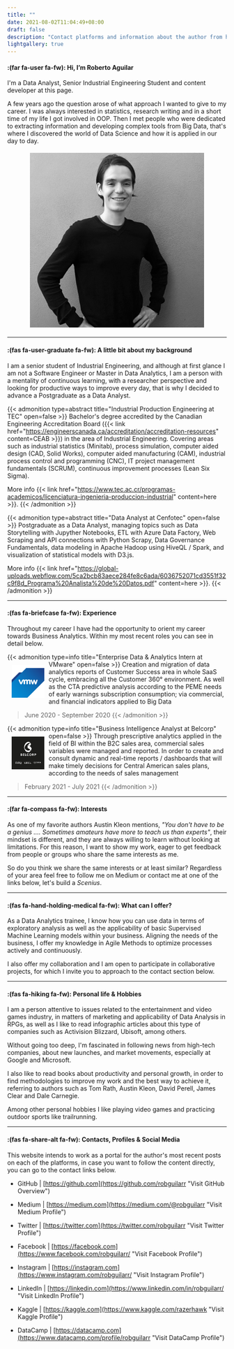 ```yaml
---
title: ""
date: 2021-08-02T11:04:49+08:00
draft: false
description: "Contact platforms and information about the author from his background to his personal interests you can access them here"
lightgallery: true
---
```


#### :(far fa-user fa-fw): Hi, I’m Roberto Aguilar

I'm a Data Analyst, Senior Industrial Engineering Student and content developer at this page.

A few years ago the question arose of what approach I wanted to give to my career. I was always interested in statistics, research writing and in a short time of my life I got involved in OOP. Then I met people who were dedicated to extracting information and developing complex tools from Big Data, that's where I discovered the world of Data Science and how it is applied in our day to day.

<p align="center">
 <img width="400" height="400" src="images/profile_pic_about.jpg?format=webpage" hspace="5" vspace="5">
</p>

---

#### :(fas fa-user-graduate fa-fw): A little bit about my background

I am a senior student of Industrial Engineering, and although at first glance I am not a Software Engineer or Master in Data Analytics, I am a person with a mentality of continuous learning, with a researcher perspective and looking for productive ways to improve every day, that is why I decided to advance a Postgraduate as a Data Analyst.

{{< admonition type=abstract title="Industrial Production Engineering at TEC" open=false >}}
Bachelor's degree accredited by the Canadian Engineering Accreditation Board ({{< link href="https://engineerscanada.ca/accreditation/accreditation-resources" content=CEAB >}}) in the area of Industrial Engineering. Covering areas such as industrial statistics (Minitab), process simulation, computer aided design (CAD, Solid Works), computer aided manufacturing (CAM), industrial process control and programming (CNC), IT project management fundamentals (SCRUM), continuous improvement processes (Lean Six Sigma).

More info {{< link href="https://www.tec.ac.cr/programas-academicos/licenciatura-ingenieria-produccion-industrial" content=here >}}.
{{< /admonition >}}

{{< admonition type=abstract title="Data Analyst at Cenfotec" open=false >}}
Postgraduate as a Data Analyst, managing topics such as Data Storytelling with Jupyther Notebooks, ETL with Azure Data Factory, Web Scraping and API connections with Python Scrapy, Data Governance Fundamentals, data modeling in Apache Hadoop using HiveQL / Spark, and visualization of statistical models with D3.js.

More info {{< link href="https://global-uploads.webflow.com/5ca2bcb83aece284fe8c6ada/6036752071cd3551f32c9f8d_Programa%20Analista%20de%20Datos.pdf" content=here >}}.
{{< /admonition >}}

---

#### :(fas fa-briefcase fa-fw): Experience

Throughout my career I have had the opportunity to orient my career towards Business Analytics. Within my most recent roles you can see in detail below.

{{< admonition type=info title="Enterprise Data & Analytics Intern at VMware" open=false >}}
<img width="75" height="75" src="images/vm_logo.png" align="left" hspace="10" vspace="10"> Creation and migration of data analytics reports of Customer Success area in whole SaaS cycle, embracing all the Customer 360° environment. As well as the CTA predictive analysis according to the PEME needs of early warnings subscription consumption; via commercial, and financial indicators applied to Big Data

> June 2020 - September 2020
> {{< /admonition >}}

{{< admonition type=info title="Business Intelligence Analyst at Belcorp" open=false >}}
<img width="75" height="75" src="images/bel_logo.jpg" align="left" hspace="10" vspace="10"> Through prescriptive analytics applied in the field of BI within the B2C sales area, commercial sales variables were managed and reported. In order to create and consult dynamic and real-time reports / dashboards that will make timely decisions for Central American sales plans, according to the needs of sales management

> February 2021 - July 2021
> {{< /admonition >}}

---

#### :(far fa-compass fa-fw): Interests

As one of my favorite authors Austin Kleon mentions, _*"You don't have to be a genius .... Sometimes amateurs have more to teach us than experts"*_, their mindset is different, and they are always willing to learn without looking at limitations. For this reason, I want to show my work, eager to get feedback from people or groups who share the same interests as me.

So do you think we share the same interests or at least similar? Regardless of your area feel free to follow me on Medium or contact me at one of the links below, let's build a <i>Scenius</i>.

---

#### :(fas fa-hand-holding-medical fa-fw): What can I offer?

As a Data Analytics trainee, I know how you can use data in terms of exploratory analysis as well as the applicability of basic Supervised Machine Learning models within your business.
Aligning the needs of the business, I offer my knowledge in Agile Methods to optimize processes actively and continuously.

I also offer my collaboration and I am open to participate in collaborative projects, for which I invite you to approach to the contact section below.

---

#### :(fas fa-hiking fa-fw): Personal life & Hobbies

I am a person attentive to issues related to the entertainment and video games industry, in matters of marketing and applicability of Data Analysis in RPGs, as well as I like to read infographic articles about this type of companies such as Activision Blizzard, Ubisoft, among others.

Without going too deep, I'm fascinated in following news from high-tech companies, about new launches, and market movements, especially at Google and Microsoft.

I also like to read books about productivity and personal growth, in order to find methodologies to improve my work and the best way to achieve it, referring to authors such as Tom Rath, Austin Kleon, David Perell, James Clear and Dale Carnegie.

Among other personal hobbies I like playing video games and practicing outdoor sports like trailrunning.

---

#### :(fas fa-share-alt fa-fw): Contacts, Profiles & Social Media

This website intends to work as a portal for the author's most recent posts on each of the platforms, in case you want to follow the content directly, you can go to the contact links below.

- GitHub | [https://github.com](https://github.com/robguilarr "Visit GitHub Overview")

- Medium | [https://medium.com](https://medium.com/@robguilarr "Visit Medium Profile")

- Twitter | [https://twitter.com](https://twitter.com/robguilarr "Visit Twitter Profile")

- Facebook | [https://facebook.com](https://www.facebook.com/robguilarr/ "Visit Facebook Profile")

- Instagram | [https://instagram.com](https://www.instagram.com/robguilarr/ "Visit Instagram Profile")

- LinkedIn | [https://linkedin.com](https://www.linkedin.com/in/robguilarr/ "Visit LinkedIn Profile")

- Kaggle | [https://kaggle.com](https://www.kaggle.com/razerhawk "Visit Kaggle Profile")

- DataCamp | [https://datacamp.com](https://www.datacamp.com/profile/robguilarr "Visit DataCamp Profile")
